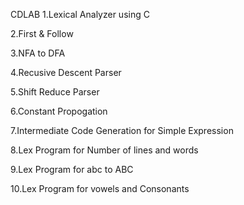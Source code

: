 CDLAB
1.Lexical Analyzer using C

2.First & Follow

3.NFA to DFA

4.Recusive Descent Parser

5.Shift Reduce Parser

6.Constant Propogation

7.Intermediate Code Generation for Simple Expression

8.Lex Program for Number of lines and words

9.Lex Program for abc to ABC

10.Lex Program for vowels and Consonants
